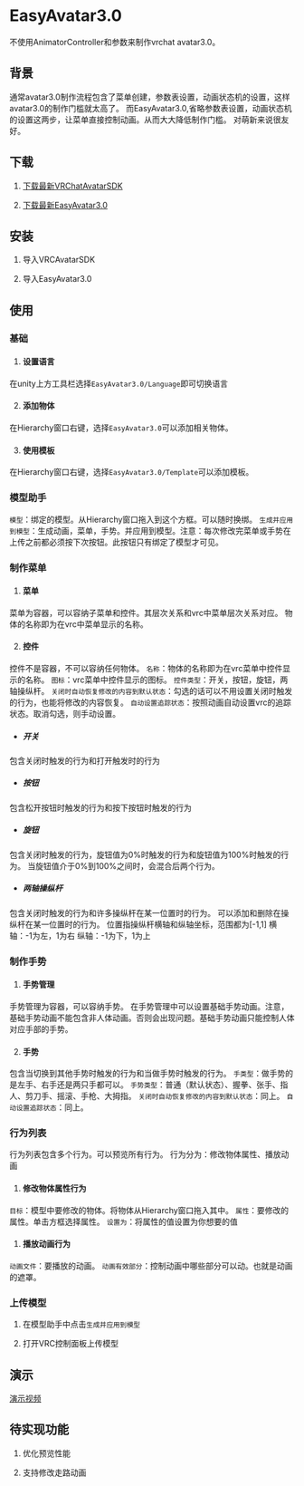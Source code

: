 ﻿# EasyAvatar3.0
不使用AnimatorController和参数来制作vrchat avatar3.0。

## 背景
通常avatar3.0制作流程包含了菜单创建，参数表设置，动画状态机的设置，这样avatar3.0的制作门槛就太高了。
而EasyAvatar3.0,省略参数表设置，动画状态机的设置这两步，让菜单直接控制动画。从而大大降低制作门槛。
对萌新来说很友好。

## 下载

1. [下载最新VRChatAvatarSDK](https://vrchat.com/download/sdk3-avatars/ "下载")

2. [下载最新EasyAvatar3.0](https://github.com/SkyTNT/EasyAvatar3.0/releases/latest "下载")

## 安装

1. 导入VRCAvatarSDK

2. 导入EasyAvatar3.0

## 使用

### 基础

1. #### 设置语言
在unity上方工具栏选择`EasyAvatar3.0/Language`即可切换语言

2. #### 添加物体
在Hierarchy窗口右键，选择`EasyAvatar3.0`可以添加相关物体。

3. #### 使用模板
在Hierarchy窗口右键，选择`EasyAvatar3.0/Template`可以添加模板。

### 模型助手
`模型`：绑定的模型。从Hierarchy窗口拖入到这个方框。可以随时换绑。
`生成并应用到模型`：生成动画，菜单，手势。并应用到模型。注意：每次修改完菜单或手势在上传之前都必须按下次按钮。此按钮只有绑定了模型才可见。

### 制作菜单

1. #### 菜单
菜单为容器，可以容纳子菜单和控件。其层次关系和vrc中菜单层次关系对应。
物体的名称即为在vrc中菜单显示的名称。

2. #### 控件
控件不是容器，不可以容纳任何物体。
`名称`：物体的名称即为在vrc菜单中控件显示的名称。
`图标`：vrc菜单中控件显示的图标。
`控件类型`：开关，按钮，旋钮，两轴操纵杆。
`关闭时自动恢复修改的内容到默认状态`：勾选的话可以不用设置关闭时触发的行为，也能将修改的内容恢复。
`自动设置追踪状态`：按照动画自动设置vrc的追踪状态。取消勾选，则手动设置。

 - ##### 开关
 包含关闭时触发的行为和打开触发时的行为

 - ##### 按钮
 包含松开按钮时触发的行为和按下按钮时触发的行为

 - ##### 旋钮
 包含关闭时触发的行为，旋钮值为0%时触发的行为和旋钮值为100%时触发的行为。
 当旋钮值介于0%到100%之间时，会混合后两个行为。

 - ##### 两轴操纵杆
 包含关闭时触发的行为和许多操纵杆在某一位置时的行为。
 可以添加和删除在操纵杆在某一位置时的行为。
 位置指操纵杆横轴和纵轴坐标，范围都为[-1,1]
 横轴：-1为左，1为右
 纵轴：-1为下，1为上

### 制作手势

1. #### 手势管理
手势管理为容器，可以容纳手势。
在手势管理中可以设置基础手势动画。注意，基础手势动画不能包含非人体动画。否则会出现问题。基础手势动画只能控制人体对应手部的手势。

2. #### 手势
包含当切换到其他手势时触发的行为和当做手势时触发的行为。
`手类型`：做手势的是左手、右手还是两只手都可以。
`手势类型`：普通（默认状态）、握拳、张手、指人、剪刀手、摇滚、手枪、大拇指。
`关闭时自动恢复修改的内容到默认状态`：同上。
`自动设置追踪状态`：同上。


### 行为列表

行为列表包含多个行为。可以预览所有行为。
行为分为：修改物体属性、播放动画

1. #### 修改物体属性行为
`目标`：模型中要修改的物体。将物体从Hierarchy窗口拖入其中。
`属性`：要修改的属性。单击方框选择属性。
`设置为`：将属性的值设置为你想要的值

1. #### 播放动画行为
`动画文件`：要播放的动画。
`动画有效部分`：控制动画中哪些部分可以动。也就是动画的遮罩。

### 上传模型

1. 在模型助手中点击`生成并应用到模型`

2. 打开VRC控制面板上传模型

## 演示

[演示视频](https://www.bilibili.com/video/BV1uZ4y1w76G/)

## 待实现功能

1. 优化预览性能

2. 支持修改走路动画

